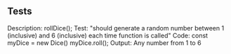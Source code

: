 ## Tests
Description: rollDice();
Test: "should generate a random number between 1 (inclusive) and 6 (inclusive) each time function is called"
Code: const myDice = new Dice()
      myDice.roll();
Output: Any number from 1 to 6
